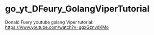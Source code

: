 # go_yt_DFeury_GolangViperTutorial
Donald Fuery youtube golang Viper tutorial: https://www.youtube.com/watch?v=ggxGznvdKMo
